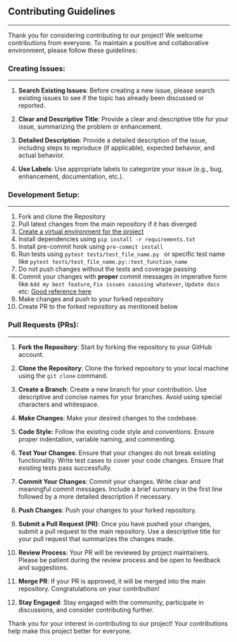 ## Contributing Guidelines
<hr>

Thank you for considering contributing to our project! We welcome contributions from everyone. To maintain a positive and collaborative environment, please follow these guidelines:

### Creating Issues:
<hr>

1. **Search Existing Issues**: Before creating a new issue, please search existing issues to see if the topic has already been discussed or reported.

2. **Clear and Descriptive Title**: Provide a clear and descriptive title for your issue, summarizing the problem or enhancement.

3. **Detailed Description**: Provide a detailed description of the issue, including steps to reproduce (if applicable), expected behavior, and actual behavior.

4. **Use Labels**: Use appropriate labels to categorize your issue (e.g., bug, enhancement, documentation, etc.).

### Development Setup:
<hr>

1. Fork and clone the Repository
2. Pull latest changes from the main repository if it has diverged
3. [Create a virtual environment for the project](https://docs.python.org/3/library/venv.html)
4. Install dependencies using `pip install -r requirements.txt`
5. Install pre-commit hook using `pre-commit install`
6. Run tests using `pytest tests/test_file_name.py ` or specific test name like `pytest tests/test_file_name.py::test_function_name`
7. Do not push changes without the tests and coverage passing
8. Commit your changes with **proper** commit messages in imperative form like `Add my best feature`, `Fix issues casusing whatever`, `Update docs` etc: [Good reference here](https://cbea.ms/git-commit/)
9. Make changes and push to your forked repository
10. Create PR to the forked repository as mentioned below


### Pull Requests (PRs):
<hr>

1. **Fork the Repository**: Start by forking the repository to your GitHub account.

2. **Clone the Repository**: Clone the forked repository to your local machine using the `git clone` command.

3. **Create a Branch**: Create a new branch for your contribution. Use descriptive and concise names for your branches. Avoid using special characters and whitespace.

4. **Make Changes**: Make your desired changes to the codebase.

5. **Code Style:** Follow the existing code style and conventions. Ensure proper indentation, variable naming, and commenting.

5. **Test Your Changes**: Ensure that your changes do not break existing functionality. Write test cases to cover your code changes. Ensure that existing tests pass successfully.

6. **Commit Your Changes**: Commit your changes. Write clear and meaningful commit messages. Include a brief summary in the first line followed by a more detailed description if necessary.

7. **Push Changes**: Push your changes to your forked repository.

8. **Submit a Pull Request (PR)**: Once you have pushed your changes, submit a pull request to the main repository. Use a descriptive title for your pull request that summarizes the changes made.

9. **Review Process**: Your PR will be reviewed by project maintainers. Please be patient during the review process and be open to feedback and suggestions.

10. **Merge PR**: If your PR is approved, it will be merged into the main repository. Congratulations on your contribution!

11. **Stay Engaged**: Stay engaged with the community, participate in discussions, and consider contributing further.

Thank you for your interest in contributing to our project! Your contributions help make this project better for everyone.